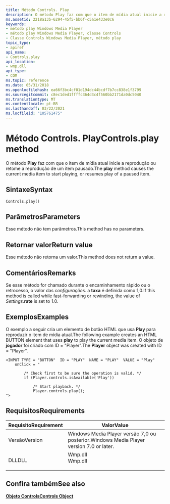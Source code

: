 ```yaml
---
title: Método Controls. Play
description: O método Play faz com que o item de mídia atual inicie a reprodução ou retome a reprodução de um item pausado.
ms.assetid: 2218a13b-6294-45f5-bb6f-c5a1e433e0c6
keywords:
- método play Windows Media Player
- método play Windows Media Player, classe Controls
- Classe Controls Windows Media Player, método play
topic_type:
- apiref
api_name:
- Controls.play
api_location:
- wmp.dll
api_type:
- COM
ms.topic: reference
ms.date: 05/31/2018
ms.openlocfilehash: ea66f3bc4cf01d194dc44bcdf7b7cc838e1f3799
ms.sourcegitcommit: c8ec1ded1ffffc364d3c4f560bb2171da0dc5040
ms.translationtype: MT
ms.contentlocale: pt-BR
ms.lasthandoff: 03/22/2021
ms.locfileid: "105761475"
---
```

# <a name="controlsplay-method"></a><span data-ttu-id="a3b04-106">Método Controls. Play</span><span class="sxs-lookup"><span data-stu-id="a3b04-106">Controls.play method</span></span>

<span data-ttu-id="a3b04-107">O método **Play** faz com que o item de mídia atual inicie a reprodução ou retome a reprodução de um item pausado.</span><span class="sxs-lookup"><span data-stu-id="a3b04-107">The **play** method causes the current media item to start playing, or resumes play of a paused item.</span></span>

## <a name="syntax"></a><span data-ttu-id="a3b04-108">Sintaxe</span><span class="sxs-lookup"><span data-stu-id="a3b04-108">Syntax</span></span>


```JScript
Controls.play()
```



## <a name="parameters"></a><span data-ttu-id="a3b04-109">Parâmetros</span><span class="sxs-lookup"><span data-stu-id="a3b04-109">Parameters</span></span>

<span data-ttu-id="a3b04-110">Esse método não tem parâmetros.</span><span class="sxs-lookup"><span data-stu-id="a3b04-110">This method has no parameters.</span></span>

## <a name="return-value"></a><span data-ttu-id="a3b04-111">Retornar valor</span><span class="sxs-lookup"><span data-stu-id="a3b04-111">Return value</span></span>

<span data-ttu-id="a3b04-112">Esse método não retorna um valor.</span><span class="sxs-lookup"><span data-stu-id="a3b04-112">This method does not return a value.</span></span>

## <a name="remarks"></a><span data-ttu-id="a3b04-113">Comentários</span><span class="sxs-lookup"><span data-stu-id="a3b04-113">Remarks</span></span>

<span data-ttu-id="a3b04-114">Se esse método for chamado durante o encaminhamento rápido ou o retrocesso, o valor das *configurações*. a **taxa** é definida como 1,0.</span><span class="sxs-lookup"><span data-stu-id="a3b04-114">If this method is called while fast-forwarding or rewinding, the value of *Settings*.**rate** is set to 1.0.</span></span>

## <a name="examples"></a><span data-ttu-id="a3b04-115">Exemplos</span><span class="sxs-lookup"><span data-stu-id="a3b04-115">Examples</span></span>

<span data-ttu-id="a3b04-116">O exemplo a seguir cria um elemento de botão HTML que usa **Play** para reproduzir o item de mídia atual.</span><span class="sxs-lookup"><span data-stu-id="a3b04-116">The following example creates an HTML BUTTON element that uses **play** to play the current media item.</span></span> <span data-ttu-id="a3b04-117">O objeto de **jogador** foi criado com ID = "Player".</span><span class="sxs-lookup"><span data-stu-id="a3b04-117">The **Player** object was created with ID = "Player".</span></span>


```JScript
<INPUT TYPE = "BUTTON"  ID = "PLAY"  NAME = "PLAY"  VALUE = "Play"
    onClick = "

        /* Check first to be sure the operation is valid. */
        if (Player.controls.isAvailable('Play'))

            /* Start playback. */
            Player.controls.play();
">

```



## <a name="requirements"></a><span data-ttu-id="a3b04-118">Requisitos</span><span class="sxs-lookup"><span data-stu-id="a3b04-118">Requirements</span></span>



| <span data-ttu-id="a3b04-119">Requisito</span><span class="sxs-lookup"><span data-stu-id="a3b04-119">Requirement</span></span> | <span data-ttu-id="a3b04-120">Valor</span><span class="sxs-lookup"><span data-stu-id="a3b04-120">Value</span></span> |
|--------------------|------------------------------------------------------------------------------------|
| <span data-ttu-id="a3b04-121">Versão</span><span class="sxs-lookup"><span data-stu-id="a3b04-121">Version</span></span><br/> | <span data-ttu-id="a3b04-122">Windows Media Player versão 7,0 ou posterior.</span><span class="sxs-lookup"><span data-stu-id="a3b04-122">Windows Media Player version 7.0 or later.</span></span><br/>                              |
| <span data-ttu-id="a3b04-123">DLL</span><span class="sxs-lookup"><span data-stu-id="a3b04-123">DLL</span></span><br/>     | <dl> <span data-ttu-id="a3b04-124"><dt>Wmp.dll</dt></span><span class="sxs-lookup"><span data-stu-id="a3b04-124"><dt>Wmp.dll</dt></span></span> </dl> |



## <a name="see-also"></a><span data-ttu-id="a3b04-125">Confira também</span><span class="sxs-lookup"><span data-stu-id="a3b04-125">See also</span></span>

<dl> <dt>

[<span data-ttu-id="a3b04-126">**Objeto Controls**</span><span class="sxs-lookup"><span data-stu-id="a3b04-126">**Controls Object**</span></span>](controls-object.md)
</dt> </dl>

 

 





